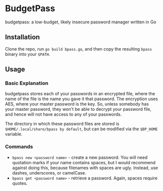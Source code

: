 # BudgetPass
budgetpass: a low-budget, likely insecure password manager written in Go

## Installation
Clone the repo, run ``go build bpass.go``, and then copy the resulting ``bpass`` binary into your ``$PATH``.

## Usage
### Basic Explanation
budgetpass stores each of your passwords in an encrypted file, where the name
of the file is the name you gave it that password. The encryption uses AES, where
your master password is the key. So, unless somebody has your master password,
they won't be able to decrypt your password file, and hence will not have access
to any of your passwords.

The directory in which these password files are stored is
``$HOME/.local/share/bpass by default``, but can be modified
via the ``$BP_HOME`` variable.

### Commands
- ``bpass new <password name>`` - create a new password. You will need quotation marks if your name contains spaces, but I would recommend against doing this, because filenames with spaces are ugly. Instead, use dashes, underscores, or camelCase.
- ``bpass get <password name>`` - retrieve a password. Again, spaces require quotes.
